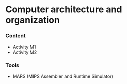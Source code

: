 # Computer architecture and organization

### Content

- Activity M1
- Activity M2

### Tools

- MARS (MIPS Assembler and Runtime Simulator)
